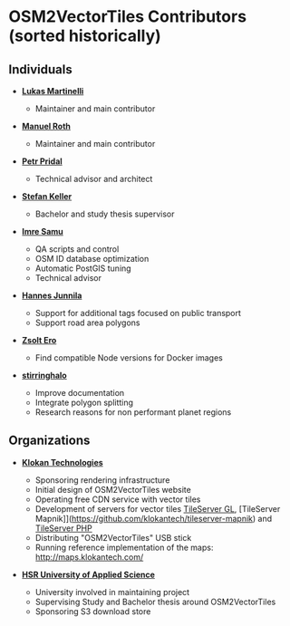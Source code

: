 OSM2VectorTiles Contributors (sorted historically)
=================================================

## Individuals

- **[Lukas Martinelli](https://github.com/lukasmartinelli)**
  - Maintainer and main contributor

- **[Manuel Roth](https://github.com/manuelroth)**
  - Maintainer and main contributor

- **[Petr Pridal](https://github.com/klokan)**
  - Technical advisor and architect

- **[Stefan Keller](https://github.com/sfkeller)**
  - Bachelor and study thesis supervisor

- **[Imre Samu](https://github.com/ImreSamu)**
  - QA scripts and control
  - OSM ID database optimization
  - Automatic PostGIS tuning
  - Technical advisor

- **[Hannes Junnila](https://github.com/hannesj)**
  - Support for additional tags focused on public transport
  - Support road area polygons

- **[Zsolt Ero](https://github.com/hyperknot)**
  - Find compatible Node versions for Docker images

- **[stirringhalo](https://github.com/stirringhalo)**
  - Improve documentation
  - Integrate polygon splitting
  - Research reasons for non performant planet regions

## Organizations

- **[Klokan Technologies](https://www.klokantech.com/)**
  - Sponsoring rendering infrastructure
  - Initial design of OSM2VectorTiles website
  - Operating free CDN service with vector tiles
  - Development of servers for vector tiles [TileServer GL](https://github.com/klokantech/tileserver-gl), [TileServer Mapnik]](https://github.com/klokantech/tileserver-mapnik) and [TileServer PHP](https://github.com/klokantech/tileserver-php)
  - Distributing "OSM2VectorTiles" USB stick
  - Running reference implementation of the maps: http://maps.klokantech.com/

- **[HSR University of Applied Science](geometalab.hsr.ch)**
  - University involved in maintaining project
  - Supervising Study and Bachelor thesis around OSM2VectorTiles
  - Sponsoring S3 download store
